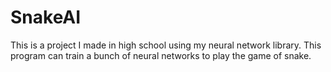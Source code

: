 # SnakeAI

This is a project I made in high school using my neural network library. This program can train a bunch of neural networks to play the game of snake.

